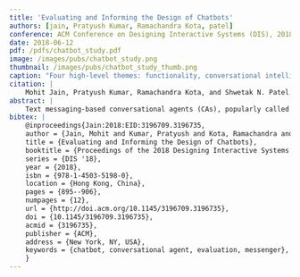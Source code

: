 ```yaml
---
title: 'Evaluating and Informing the Design of Chatbots'
authors: [jain, Pratyush Kumar, Ramachandra Kota, patel]
conference: ACM Conference on Designing Interactive Systems (DIS), 2018
date: 2018-06-12
pdf: /pdfs/chatbot_study.pdf
image: /images/pubs/chatbot_study.png
thumbnail: /images/pubs/chatbot_study_thumb.png
caption: "Four high-level themes: functionality, conversational intelligence, personality, and interface."
citation: |
    Mohit Jain, Pratyush Kumar, Ramachandra Kota, and Shwetak N. Patel. 2018. Evaluating and Informing the Design of Chatbots. In Proceedings of the 2018 Designing Interactive Systems Conference (DIS '18). ACM, New York, NY, USA, 895-906. DOI: https://doi.org/10.1145/3196709.3196735
abstract: |
    Text messaging-based conversational agents (CAs), popularly called chatbots, received significant attention in the last two years. However, chatbots are still in their nascent stage: They have a low penetration rate as 84% of the Internet users have not used a chatbot yet. Hence, understanding the usage patterns of first-time users can potentially inform and guide the design of future chatbots. In this paper, we report the findings of a study with 16 first-time chatbot users interacting with eight chatbots over multiple sessions on the Facebook Messenger platform. Analysis of chat logs and user interviews revealed that users preferred chatbots that provided either a 'human-like' natural language conversation ability, or an engaging experience that exploited the benefits of the familiar turn-based messaging interface. We conclude with implications to evolve the design of chatbots, such as: clarify chatbot capabilities, sustain conversation context, handle dialog failures, and end conversations gracefully.
bibtex: |
    @inproceedings{Jain:2018:EID:3196709.3196735,
    author = {Jain, Mohit and Kumar, Pratyush and Kota, Ramachandra and Patel, Shwetak N.},
    title = {Evaluating and Informing the Design of Chatbots},
    booktitle = {Proceedings of the 2018 Designing Interactive Systems Conference},
    series = {DIS '18},
    year = {2018},
    isbn = {978-1-4503-5198-0},
    location = {Hong Kong, China},
    pages = {895--906},
    numpages = {12},
    url = {http://doi.acm.org/10.1145/3196709.3196735},
    doi = {10.1145/3196709.3196735},
    acmid = {3196735},
    publisher = {ACM},
    address = {New York, NY, USA},
    keywords = {chatbot, conversational agent, evaluation, messenger},
    }
---
```

